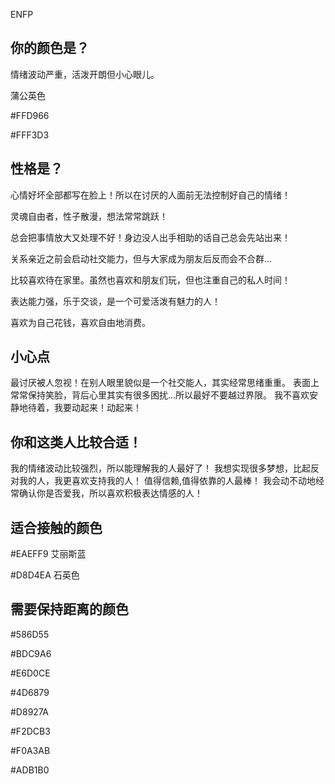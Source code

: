 ENFP

## 你的颜色是？

情绪波动严重，活泼开朗但小心眼儿。

蒲公英色

#FFD966

#FFF3D3



## 性格是？

心情好坏全部都写在脸上！所以在讨厌的人面前无法控制好自己的情绪！

灵魂自由者，性子散漫，想法常常跳跃！

总会把事情放大又处理不好！身边没人出手相助的话自己总会先站出来！

关系亲近之前会启动社交能力，但与大家成为朋友后反而会不合群...

比较喜欢待在家里。虽然也喜欢和朋友们玩，但也注重自己的私人时间！

表达能力强，乐于交谈，是一个可爱活泼有魅力的人！

喜欢为自己花钱，喜欢自由地消费。

## 小心点

最讨厌被人忽视！在别人眼里貌似是一个社交能人，其实经常思绪重重。
表面上常常保持笑脸，背后心里其实有很多困扰…所以最好不要越过界限。
我不喜欢安静地待着，我要动起来！动起来！

## 你和这类人比较合适！

我的情绪波动比较强烈，所以能理解我的人最好了！
我想实现很多梦想，比起反对我的人，我更喜欢支持我的人！
值得信赖,值得依靠的人最棒！
我会动不动地经常确认你是否爱我，所以喜欢积极表达情感的人！

## 适合接触的颜色

#EAEFF9 艾丽斯蓝

#D8D4EA 石英色

## 需要保持距离的颜色

#586D55

#BDC9A6

#E6D0CE

#4D6879

#D8927A

#F2DCB3

#F0A3AB

#ADB1B0





